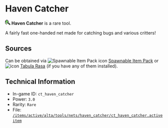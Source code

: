 # Haven Catcher

<img src="https://raw.githubusercontent.com/Ceterai/Enternia/main/items/active/alta/tools/nets/haven_catcher/icon.png" alt="Haven Catcher icon" loading="lazy" height="16px" width="auto" /> **Haven Catcher** is a rare tool.

A fairly fast one-handed net made for catching bugs and various critters!

## Sources

Can be obtained via <img src="https://raw.githubusercontent.com/Silverfeelin/Starbound-SpawnableItemPack/master/interface/sip/iconSmall.png" alt="Spawnable Item Pack icon" width="18" height="14"/> [Spawnable Item Pack](https://steamcommunity.com/sharedfiles/filedetails/?id=733665104) or <img src="https://steamuserimages-a.akamaihd.net/ugc/263843960696222713/3EC9A7C005541F7D577EBCB8C5736B4EFC9973D6/" alt="icon" width="8" height="12"/> [Tabula Rasa](https://community.playstarbound.com/resources/the-tabula-rasa.3222/) (if you have any of them installed).

## Technical Information

- In-game ID: `ct_haven_catcher`
- Power: `3.0`
- Rarity: `Rare`
- File: [`/items/active/alta/tools/nets/haven_catcher/ct_haven_catcher.activeitem`](https://github.com/Ceterai/Enternia/blob/main/items/active/alta/tools/nets/haven_catcher/ct_haven_catcher.activeitem)
